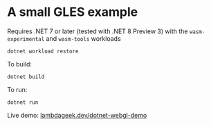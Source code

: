 # A small GLES example

Requires .NET 7 or later (tested with .NET 8 Preview 3) with the `wasm-experimental` and `wasm-tools` workloads

``` console
dotnet workload restore
```

To build:

```console
dotnet build
```

To run:

``` console
dotnet run
```

Live demo: [lambdageek.dev/dotnet-webgl-demo](https://lambdageek.dev/dotnet-webgl-demo)
